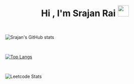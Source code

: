 <h1 align="center"><b>Hi , I'm Srajan Rai </b><img src="https://media.giphy.com/media/hvRJCLFzcasrR4ia7z/giphy.gif" width="35"></h1>

<br>

![Srajan's GitHub stats](https://github-readme-stats.vercel.app/api?username=TheSrajan&show_icons=true&theme=dark)

<br>

[![Top Langs](https://github-readme-stats.vercel.app/api/top-langs/?username=TheSrajan&langs_count=8&theme=dark)](https://github.com/anuraghazra/github-readme-stats)

<br>

![Leetcode Stats](https://leetcard.jacoblin.cool/rai-)

<br>

